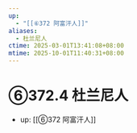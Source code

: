 ```yaml
---
up:
  - "[[⑥372 阿富汗人]]"
aliases:
  - 杜兰尼人
ctime: 2025-03-01T13:41:08+08:00
mtime: 2025-10-01T11:40:31+08:00
---
```


# ⑥372.4 杜兰尼人

- up: [[⑥372 阿富汗人]]
